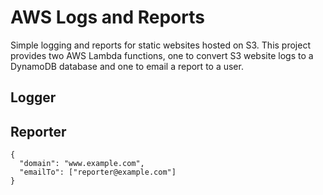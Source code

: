 
# AWS Logs and Reports

Simple logging and reports for static websites hosted on S3. This project provides two AWS Lambda functions, one to convert S3 website logs to a DynamoDB database and one to email a report to a user.

## Logger




## Reporter

```
{
  "domain": "www.example.com",
  "emailTo": ["reporter@example.com"]
}
```

